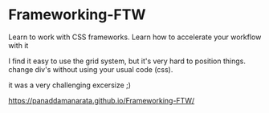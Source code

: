 # Frameworking-FTW
Learn to work with CSS frameworks. Learn how to accelerate your workflow with it

I find it easy to use the grid system, but it's very hard to position things. 
change div's without using your usual code (css). 

it was a very challenging excersize ;) 


https://panaddamanarata.github.io/Frameworking-FTW/
